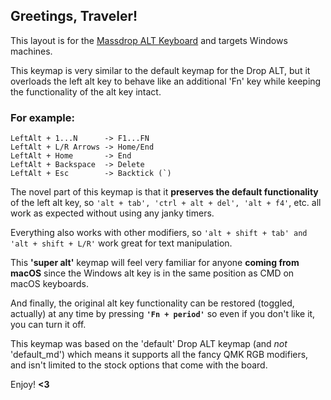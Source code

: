 ## Greetings, Traveler!

This layout is for the [Massdrop ALT Keyboard](https://drop.com/buy/massdrop-alt-mechanical-keyboard) and targets Windows machines.

This keymap is very similar to the default keymap for the Drop ALT, but it overloads the left alt key to behave like an additional 'Fn' key while keeping the functionality of the alt key intact.

### For example:
```
LeftAlt + 1...N      -> F1...FN
LeftAlt + L/R Arrows -> Home/End
LeftAlt + Home       -> End
LeftAlt + Backspace  -> Delete
LeftAlt + Esc        -> Backtick (`)
```

The novel part of this keymap is that it **preserves the default functionality** of the left alt key, so ```'alt + tab', 'ctrl + alt + del', 'alt + f4'```, etc. all work as expected without using any janky timers.

Everything also works with other modifiers, so ```'alt + shift + tab' and 'alt + shift + L/R'``` work great for text manipulation.

This **'super alt'** keymap will feel very familiar for anyone **coming from macOS** since the Windows alt key is in the same position as CMD on macOS keyboards.

And finally, the original alt key functionality can be restored (toggled, actually) at any time by pressing **```'Fn + period'```** so even if you don't like it, you can turn it off.

This keymap was based on the 'default' Drop ALT keymap (and _not_ 'default_md') which means it supports all the fancy QMK RGB modifiers, and isn't limited to the stock options that come with the board.

Enjoy! **<3**
